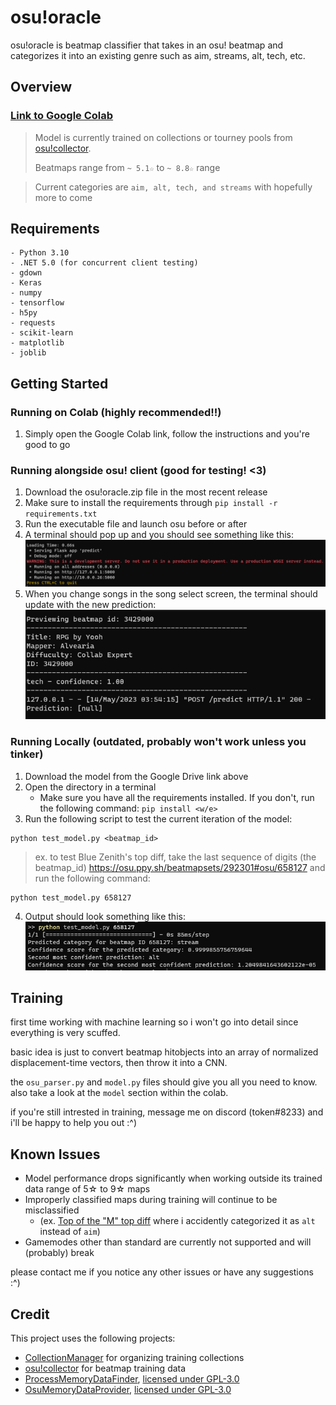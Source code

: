 # osu!oracle

osu!oracle is beatmap classifier that takes in an osu! beatmap and categorizes it into an existing genre such as aim, streams, alt, tech, etc. 


## Overview
### [Link to Google Colab](https://colab.research.google.com/drive/1vVEpzWpSfArfHxL41sSdiXFtE-0U22HN?usp=sharing) 


> Model is currently trained on collections or tourney pools from [osu!collector](https://osucollector.com/).
>
>Beatmaps range from `~ 5.1☆` to `~ 8.8☆` range

> Current categories are `aim, alt, tech, and streams` with hopefully more to come

## Requirements
```
- Python 3.10
- .NET 5.0 (for concurrent client testing)
- gdown
- Keras
- numpy
- tensorflow
- h5py
- requests
- scikit-learn
- matplotlib
- joblib
```
## Getting Started

### Running on Colab (highly recommended!!)

1. Simply open the Google Colab link, follow the instructions and you're good to go

### Running alongside osu! client (good for testing! <3) 

1. Download the osu!oracle.zip file in the most recent release
2. Make sure to install the requirements through `pip install -r requirements.txt`
3. Run the executable file and launch osu before or after
4. A terminal should pop up and you should see something like this:
![Image of output](./data/terminalFirst.png)
5. When you change songs in the song select screen, the terminal should update with the new prediction:
![Image of output](./data/songselect.png)

### Running Locally (outdated, probably won't work unless you tinker)

1. Download the model from the Google Drive link above
2. Open the directory in a terminal 
	- Make sure you have all the requirements installed. If you don't, run the following command: `pip install <w/e>`
3. Run the following script to test the current iteration of the model:
```
python test_model.py <beatmap_id>
```
> ex. to test Blue Zenith's top diff, take the last sequence of digits (the beatmap_id) https://osu.ppy.sh/beatmapsets/292301#osu/658127 and run the following command:
```
python test_model.py 658127
```

4. Output should look something like this:
![Image of output](./data/example.png)


## Training

first time working with machine learning so i won't go into detail since everything is very scuffed. 

basic idea is just to convert beatmap hitobjects into an array of normalized displacement-time vectors, then throw it into a CNN. 

the `osu_parser.py` and `model.py` files should give you all you need to know. also take a look at the `model` section within the colab.

if you're still intrested in training, message me on discord (token#8233) and i'll be happy to help you out :^)


## Known Issues
- Model performance drops significantly when working outside its trained data range of 5☆ to 9☆ maps
- Improperly classified maps during training will continue to be misclassified
	- (ex. [Top of the "M" top diff](https://osu.ppy.sh/beatmapsets/1302388#osu/2701095) where i accidently categorized it as `alt` instead of `aim`)
- Gamemodes other than standard are currently not supported and will (probably) break

please contact me if you notice any other issues or have any suggestions :^)

## Credit
This project uses the following projects:
- [CollectionManager](https://github.com/Piotrekol/CollectionManager) for organizing training collections
- [osu!collector](https://osucollector.com/) for beatmap training data
- [ProcessMemoryDataFinder](https://github.com/Piotrekol/ProcessMemoryDataFinder), [licensed under GPL-3.0](https://github.com/Piotrekol/ProcessMemoryDataFinder/blob/master/LICENSE)
- [OsuMemoryDataProvider](https://github.com/Piotrekol/ProcessMemoryDataFinder), [licensed under GPL-3.0](https://github.com/Piotrekol/ProcessMemoryDataFinder/blob/master/LICENSE)

